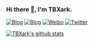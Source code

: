 ### Hi there 👋, I'm TBXark.

[![Blog](https://img.shields.io/badge/Blog-default-black.svg)](https://www.tbxark.com)
[![Blog](https://img.shields.io/badge/Blog-China-black.svg)](https://www.tbxark.cn)
[![Weibo](https://img.shields.io/badge/Weibo-red.svg)](https://weibo.com/tbxark)
[![Twitter](https://img.shields.io/badge/Twitter-blue.svg)](https://twitter.com/tbxark)

[![TBXark's github stats](https://github-readme-stats.vercel.app/api?username=tbxark&title_color=222&text_color=333)](https://github.com/TBXark)
